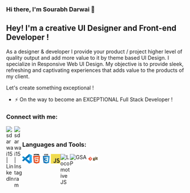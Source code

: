 ### Hi there, I'm Sourabh Darwai 👋

## Hey! I'm a creative UI Designer and Front-end Developer ! 

As a designer & developer I provide your product / project higher level of quality output and add more value to it by theme based UI Design. I specialize in Responsive Web UI Design. My objective is to provide sleek, refreshing and captivating experiences that adds value to the products of my client.

Let's create something exceptional !

- ⚡ On the way to become an EXCEPTIONAL Full Stack Developer !

### Connect with me:

[<img align="left" alt="sdarwai15 | LinkedIn" width="22px" src="https://cdn.jsdelivr.net/npm/simple-icons@v3/icons/linkedin.svg" />][linkedin]
[<img align="left" alt="sdarwai15 | Instagram" width="22px" src="https://cdn.jsdelivr.net/npm/simple-icons@v3/icons/instagram.svg" />][instagram]

<br />

### Languages and Tools:

<img align="left" alt="Visual Studio Code" width="26px" src="https://raw.githubusercontent.com/github/explore/80688e429a7d4ef2fca1e82350fe8e3517d3494d/topics/visual-studio-code/visual-studio-code.png" />
<img align="left" alt="HTML5" width="26px" src="https://raw.githubusercontent.com/github/explore/80688e429a7d4ef2fca1e82350fe8e3517d3494d/topics/html/html.png" />
<img align="left" alt="CSS3" width="26px" src="https://raw.githubusercontent.com/github/explore/80688e429a7d4ef2fca1e82350fe8e3517d3494d/topics/css/css.png" />
<img align="left" alt="JavaScript" width="26px" src="https://raw.githubusercontent.com/github/explore/80688e429a7d4ef2fca1e82350fe8e3517d3494d/topics/javascript/javascript.png" />
<img align="left" alt="LocomotiveJS" width="26px" src="https://user-images.githubusercontent.com/4596862/58807621-67aeec00-85e6-11e9-8e3a-3fe4123ee76c.png" />
<img align="left" alt="GSAP" width="50px" src="https://greensock.com/uploads/set_resources_5/84c1e40ea0e759e3f1505eb1788ddf3c_greensock-logo.svg" />
<img align="left" alt="Git" width="26px" src="https://raw.githubusercontent.com/github/explore/80688e429a7d4ef2fca1e82350fe8e3517d3494d/topics/git/git.png" />

<br />
<br />

[instagram]: https://instagram.com/s.darwai
[linkedin]: https://linkedin.com/in/sourabh-darwai
